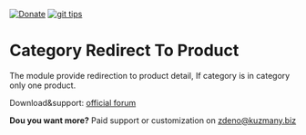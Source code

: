 [![Donate][1]][2] [![git tips][3]][4]

Category Redirect To Product
=========================

The module provide redirection to product detail, If category is in category only one product.

Download&support: [official forum][5]

**Dou you want more?** 
Paid support or customization on [zdeno@kuzmany.biz][6]

  [1]: http://img.shields.io/badge/paypal-donate-red.svg?style=flat
  [2]: https://www.paypal.com/cgi-bin/webscr?cmd=_donations&business=MRQZT5MB8DJLC&lc=SK&item_name=Kuzmany.biz%20-%20support%20my%20open%20source%20projects&currency_code=EUR&bn=PP-DonationsBF:btn_donate_LG.gif:NonHosted
  [3]: http://img.shields.io/gittip/kuzmany.png?style=flat&color=green
  [4]: https://www.gittip.com/kuzmany/
  [5]: http://www.prestashop.com/forums/topic/348069-free-module-redirect-category-to-product-detail/#entry1753184
  [6]: mailto:zdeno@kuzmany.biz
